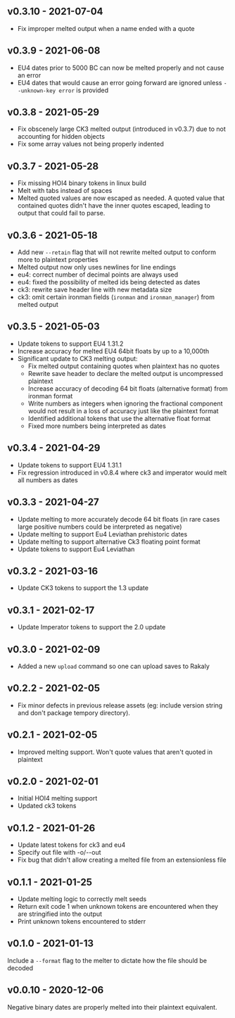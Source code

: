## v0.3.10 - 2021-07-04

- Fix improper melted output when a name ended with a quote

## v0.3.9 - 2021-06-08

- EU4 dates prior to 5000 BC can now be melted properly and not cause an error
- EU4 dates that would cause an error going forward are ignored unless `--unknown-key error` is provided

## v0.3.8 - 2021-05-29

- Fix obscenely large CK3 melted output (introduced in v0.3.7) due to not accounting for hidden objects
- Fix some array values not being properly indented

## v0.3.7 - 2021-05-28

- Fix missing HOI4 binary tokens in linux build
- Melt with tabs instead of spaces
- Melted quoted values are now escaped as needed. A quoted value that contained quotes didn't have the inner quotes escaped, leading to output that could fail to parse.

## v0.3.6 - 2021-05-18

- Add new `--retain` flag that will not rewrite melted output to conform more to plaintext properties
- Melted output now only uses newlines for line endings
- eu4: correct number of decimal points are always used
- eu4: fixed the possibility of melted ids being detected as dates
- ck3: rewrite save header line with new metadata size
- ck3: omit certain ironman fields (`ironman` and `ironman_manager`) from melted output

## v0.3.5 - 2021-05-03

- Update tokens to support EU4 1.31.2
- Increase accuracy for melted EU4 64bit floats by up to a 10,000th
- Significant update to CK3 melting output:
  - Fix melted output containing quotes when plaintext has no quotes
  - Rewrite save header to declare the melted output is uncompressed plaintext
  - Increase accuracy of decoding 64 bit floats (alternative format) from ironman format
  - Write numbers as integers when ignoring the fractional component would not result in a loss of accuracy just like the plaintext format
  - Identified additional tokens that use the alternative float format
  - Fixed more numbers being interpreted as dates

## v0.3.4 - 2021-04-29

- Update tokens to support EU4 1.31.1
- Fix regression introduced in v0.8.4 where ck3 and imperator would melt all numbers as dates

## v0.3.3 - 2021-04-27

- Update melting to more accurately decode 64 bit floats (in rare cases large positive numbers could be interpreted as negative)
- Update melting to support Eu4 Leviathan prehistoric dates
- Update melting to support alternative Ck3 floating point format 
- Update tokens to support Eu4 Leviathan

## v0.3.2 - 2021-03-16

- Update CK3 tokens to support the 1.3 update

## v0.3.1 - 2021-02-17

- Update Imperator tokens to support the 2.0 update

## v0.3.0 - 2021-02-09

- Added a new `upload` command so one can upload saves to Rakaly

## v0.2.2 - 2021-02-05

- Fix minor defects in previous release assets (eg: include version string and don't package tempory directory).

## v0.2.1 - 2021-02-05

- Improved melting support. Won't quote values that aren't quoted in plaintext

## v0.2.0 - 2021-02-01

- Initial HOI4 melting support
- Updated ck3 tokens

## v0.1.2 - 2021-01-26

- Update latest tokens for ck3 and eu4
- Specify out file with -o/--out
- Fix bug that didn't allow creating a melted file from an extensionless file

## v0.1.1 - 2021-01-25

- Update melting logic to correctly melt seeds
- Return exit code 1 when unknown tokens are encountered when they are stringified into the output
- Print unknown tokens encountered to stderr

## v0.1.0 - 2021-01-13

Include a `--format` flag to the melter to dictate how the file should be decoded

## v0.0.10 - 2020-12-06

Negative binary dates are properly melted into their plaintext equivalent.
